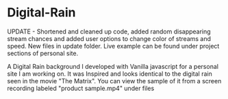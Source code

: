# Digital-Rain
UPDATE - Shortened and cleaned up code, added random disappearing stream chances and added user options to change color of streams and speed. New files in update folder. Live example can be found under project sections of personal site.

A Digital Rain background I developed with Vanilla javascript for a personal site I am working on. 
It was Inspired and looks identical to the digital rain seen in the movie "The Matrix".
You can view the sample of it from a screen recording labeled "product sample.mp4" under files
